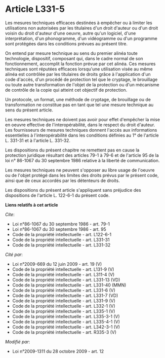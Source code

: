 # Article L331-5

Les mesures techniques efficaces destinées à empêcher ou à limiter les utilisations non autorisées par les titulaires d'un
droit d'auteur ou d'un droit voisin du droit d'auteur d'une oeuvre, autre qu'un logiciel, d'une interprétation, d'un
phonogramme, d'un vidéogramme ou d'un programme sont protégées dans les conditions prévues au présent titre. 

On entend par mesure technique au sens du premier alinéa toute technologie, dispositif, composant qui, dans le cadre normal
de son fonctionnement, accomplit la fonction prévue par cet alinéa. Ces mesures techniques sont réputées efficaces lorsqu'une
utilisation visée au même alinéa est contrôlée par les titulaires de droits grâce à l'application d'un code d'accès, d'un
procédé de protection tel que le cryptage, le brouillage ou toute autre transformation de l'objet de la protection ou d'un
mécanisme de contrôle de la copie qui atteint cet objectif de protection. 

Un protocole, un format, une méthode de cryptage, de brouillage ou de transformation ne constitue pas en tant que tel une
mesure technique au sens du présent article. 

Les mesures techniques ne doivent pas avoir pour effet d'empêcher la mise en oeuvre effective de l'interopérabilité, dans le
respect du droit d'auteur. Les fournisseurs de mesures techniques donnent l'accès aux informations essentielles à
l'interopérabilité dans les conditions définies au 1° de l'article L. 331-31 et à l'article L. 331-32. 

Les dispositions du présent chapitre ne remettent pas en cause la protection juridique résultant des articles 79-1 à 79-6 et
de l'article 95 de la loi n° 86-1067 du 30 septembre 1986 relative à la liberté de communication. 

Les mesures techniques ne peuvent s'opposer au libre usage de l'oeuvre ou de l'objet protégé dans les limites des droits
prévus par le présent code, ainsi que de ceux accordés par les détenteurs de droits. 

Les dispositions du présent article s'appliquent sans préjudice des dispositions de l'article L. 122-6-1 du présent code.

**Liens relatifs à cet article**

_Cite_:

  - Loi n°86-1067 du 30 septembre 1986 - art. 79-1
  - Loi n°86-1067 du 30 septembre 1986 - art. 95
  - Code de la propriété intellectuelle - art. L122-6-1
  - Code de la propriété intellectuelle - art. L331-31
  - Code de la propriété intellectuelle - art. L331-32

_Cité par_:

  - Loi n°2009-669 du 12 juin 2009 - art. 19 (V)
  - Code de la propriété intellectuelle - art. L131-9 (V)
  - Code de la propriété intellectuelle - art. L311-4 (V)
  - Code de la propriété intellectuelle - art. L331-13 (VD)
  - Code de la propriété intellectuelle - art. L331-40 (MMN)
  - Code de la propriété intellectuelle - art. L331-6 (V)
  - Code de la propriété intellectuelle - art. L331-7 (VD)
  - Code de la propriété intellectuelle - art. L331-9 (V)
  - Code de la propriété intellectuelle - art. L332-1 (V)
  - Code de la propriété intellectuelle - art. L335-1 (V)
  - Code de la propriété intellectuelle - art. L335-3-1 (V)
  - Code de la propriété intellectuelle - art. L335-4-1 (V)
  - Code de la propriété intellectuelle - art. L342-3-1 (V)
  - Code de la propriété intellectuelle - art. R335-3 (V)

_Modifié par_:

  - Loi n°2009-1311 du 28 octobre 2009 - art. 12
